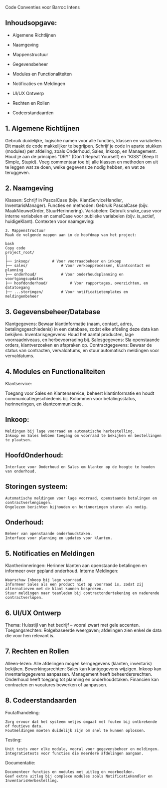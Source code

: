 Code Conventies voor Barroc Intens

## Inhoudsopgave:
- Algemene Richtlijnen

- Naamgeving

- Mappenstructuur

- Gegevensbeheer

- Modules en Functionaliteiten

- Notificaties en Meldingen

- UI/UX Ontwerp

- Rechten en Rollen

- Codeerstandaarden

## 1. Algemene Richtlijnen
Gebruik duidelijke, logische namen voor alle functies, klassen en variabelen. Dit maakt de code makkelijker te begrijpen.
Schrijf je code in aparte stukken (modules) per afdeling, zoals Onderhoud, Sales, Inkoop, en Management.
Houd je aan de principes “DRY” (Don’t Repeat Yourself) en “KISS” (Keep It Simple, Stupid).
Voeg commentaar toe bij alle klassen en methoden om uit te leggen wat ze doen, welke gegevens ze nodig hebben, en wat ze teruggeven.

## 2. Naamgeving
Klassen: Schrijf in PascalCase (bijv. KlantServiceHandler, InventarisManager).
Functies en methoden: Gebruik PascalCase (bijv. MaakNieuweOrder, StuurHerinnering).
Variabelen: Gebruik snake_case voor interne variabelen en camelCase voor publieke variabelen (bijv. is_actief, huidigeKlant).
Contexten voor naamgeving:

```
3. Mappenstructuur
Maak de volgende mappen aan in de hoofdmap van het project:
```
```
bash
Copy code
project_root/
│
├── inkoop/          # Voor voorraadbeheer en inkoop
├── sales/               # Voor verkoopprocessen, klantcontact en planning
├── onderhoud/           # Voor onderhoudsplanning en voortgangsupdates
├── hoofdonderhoud/          # Voor rapportages, overzichten, en datatoegang
├── ...storingen/        # Voor notificatietemplates en meldingenbeheer
```
## 3. Gegevensbeheer/Database
Klantgegevens: Bewaar klantinformatie (naam, contact, adres, betalingsgeschiedenis) in een database, zodat elke afdeling deze data kan bekijken.
Inventarisgegevens: Houd het aantal producten, lage voorraadniveaus, en herbevoorrading bij.
Salesgegevens: Sla openstaande orders, klantverzoeken en afspraken op.
Contractgegevens: Bewaar de status van contracten, vervaldatums, en stuur automatisch meldingen voor vervaldatums.

## 4. Modules en Functionaliteiten
Klantservice:

Toegang voor Sales en Klantenservice; beheert klantinformatie en houdt communicatiegeschiedenis bij.
Kolommen voor betalingsstatus, herinneringen, en klantcommunicatie.

## Inkoop:
```
Meldingen bij lage voorraad en automatische herbestelling.
Inkoop en Sales hebben toegang om voorraad te bekijken en bestellingen te plaatsen.
```

## HoofdOnderhoud:
```
Interface voor Onderhoud en Sales om klanten op de hoogte te houden van onderhoud.
```
## Storingen systeem:
```
Automatische meldingen voor lage voorraad, openstaande betalingen en contractverlengingen.
Ongelezen berichten bijhouden en herinneringen sturen als nodig.
```
## Onderhoud:
```
Beheer van openstaande onderhoudstaken.
Interface voor planning en updates voor klanten.
```
## 5. Notificaties en Meldingen
Klantherinneringen: Herinner klanten aan openstaande betalingen en informeer over gepland onderhoud.
Interne Meldingen:
```
Waarschuw Inkoop bij lage voorraad.
Informeer Sales als een product niet op voorraad is, zodat zij alternatieven met de klant kunnen bespreken.
Stuur meldingen naar teamleden bij contractondertekening en naderende contractverlopen.
```
## 6. UI/UX Ontwerp
Thema: Huisstijl van het bedrijf – vooral zwart met gele accenten.
Toegangsrechten: Rolgebaseerde weergaven; afdelingen zien enkel de data die voor hen relevant is.

## 7. Rechten en Rollen
Alleen-lezen: Alle afdelingen mogen kerngegevens (klanten, inventaris) bekijken.
Bewerkingsrechten:
Sales kan klantgegevens wijzigen.
Inkoop kan inventarisgegevens aanpassen.
Management heeft beheerdersrechten.
Onderhoud heeft toegang tot planning en onderhoudstaken.
Financien kan contracten en vacatures bewerken of aanpassen.

## 8. Codeerstandaarden
Foutafhandeling:
```
Zorg ervoor dat het systeem netjes omgaat met fouten bij ontbrekende of foutieve data.
Foutmeldingen moeten duidelijk zijn om snel te kunnen oplossen.
```
Testing:
```
Unit tests voor elke module, vooral voor gegevensbeheer en meldingen.
Integratietests voor functies die meerdere afdelingen aangaan.
```
Documentatie:
```
Documenteer functies en modules met uitleg en voorbeelden.
Geef extra uitleg bij complexe modules zoals NotificatieHandler en InventarisHerbestelling.
```
